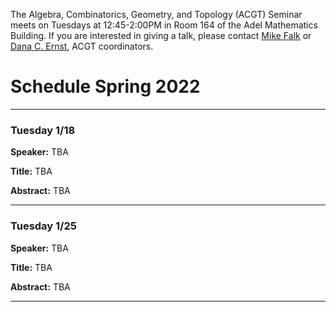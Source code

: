 The Algebra, Combinatorics, Geometry, and Topology (ACGT) Seminar meets on Tuesdays at 12:45-2:00PM in Room 164 of the Adel Mathematics Building. If you are interested in giving a talk, please contact [Mike Falk](mailto:Michael.Falk@nau.edu) or [Dana C. Ernst](http://danaernst.com), ACGT coordinators.

# Schedule Spring 2022 #

<hr>

### Tuesday 1/18

**Speaker:** TBA

**Title:** TBA

**Abstract:** TBA

<hr>

### Tuesday 1/25

**Speaker:** TBA

**Title:** TBA

**Abstract:** TBA

<hr>
